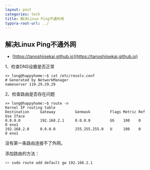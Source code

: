 ```yaml
---
layout: post
categories: tech
title: 解决Linux Ping不通外网
typora-root-url: ../
---
```

## 解决Linux Ping不通外网

- [https://tanoshiisekai.github.io](https://tanoshiisekai.github.io)

1、检查DNS设置是否正常

```
>> long@happyhome:~$ cat /etc/resolv.conf
# Generated by NetworkManager
nameserver 119.29.29.29
```

2、检查路由是否存在问题

```
>> long@happyhome:~$ route -n
Kernel IP routing table
Destination     Gateway         Genmask         Flags Metric Ref    Use Iface
0.0.0.0         192.168.2.1     0.0.0.0         UG    100    0        0 eno1
192.168.2.0     0.0.0.0         255.255.255.0   U     100    0        0 eno1
```

没有第一条路由连接不了外网。

添加路由的方法：

```bash
>> sudo route add default gw 192.168.2.1
```
